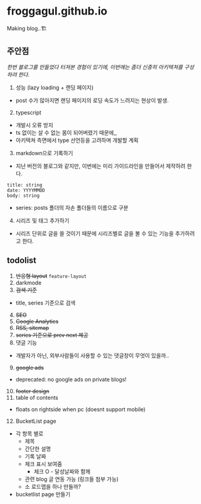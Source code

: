 # froggagul.github.io

Making blog..🏗️

## 주안점
*한번 블로그를 만들었다 터져본 경험이 있기에, 이번에는 좀더 신중히 아키텍쳐를 구성하려 한다.*
1. 성능 (lazy loading + 랜딩 페이지)
  - post 수가 많아지면 랜딩 페이지의 로딩 속도가 느려지는 현상이 발생.
2. typescript
  - 개발시 오류 방지
  - ts 없이는 살 수 없는 몸이 되어버렸기 때문에,, 
  - 아키텍쳐 측면에서 type 선언등을 고려하며 개발할 계획
3. markdown으로 기록하기
  - 지난 버전의 블로그와 같지만, 이번에는 미리 가이드라인을 만들어서 제작하려 한다.
  ```
  title: string
  date: YYYYMMDD
  body: string
  ```
  - series: posts 폴더의 자손 폴더들의 이름으로 구분
  
4. 시리즈 및 태그 추가하기
  - 시리즈 단위로 글을 쓸 것이기 때문에 시리즈별로 글을 볼 수 있는 기능을 추가하려고 한다.

## todolist
1. ~~반응형 layout~~ `feature-layout`
2. darkmode
3. ~~검색 기준~~
  * title, series 기준으로 검색
4. ~~SEO~~
5. ~~Google Analytics~~
6. ~~RSS, sitemap~~
7. ~~series 기준으로 prev next 제공~~
8. 댓글 기능
  * 개발자가 아닌, 외부사람들이 사용할 수 있는 댓글창이 무엇이 있을까..
9. ~~google ads~~
  * deprecated: no google ads on private blogs!
10. ~~footer design~~
11. table of contents
  * floats on rightside when pc (doesnt support mobile)
12. BucketList page
  * 각 항목 별로
    * 제목
    * 간단한 설명
    * 기록 날짜
    * 체크 표시 보여줌
      * 체크 O - 달성날짜와 함께
    * 관련 blog 글 연동 가능 (링크들 첨부 가능)
    * 소 로드맵을 하나 만들까?
  * bucketlist page 만들기
